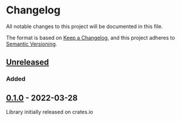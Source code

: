 # Changelog
All notable changes to this project will be documented in this file.

The format is based on [Keep a Changelog](https://keepachangelog.com/en/1.0.0/),
and this project adheres to [Semantic Versioning](https://semver.org/spec/v2.0.0.html).

## [Unreleased]

### Added

## [0.1.0] - 2022-03-28

Library initially released on crates.io

[Unreleased]: https://github.com/quartiq/minireq/compare/v0.1.0...HEAD
[0.1.0]: https://github.com/quartiq/minireq/releases/tag/v0.1.0
